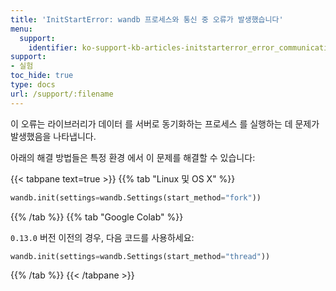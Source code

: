 ```yaml
---
title: 'InitStartError: wandb 프로세스와 통신 중 오류가 발생했습니다'
menu:
  support:
    identifier: ko-support-kb-articles-initstarterror_error_communicating_wandb_process
support:
- 실험
toc_hide: true
type: docs
url: /support/:filename
---
```


이 오류는 라이브러리가 데이터 를 서버로 동기화하는 프로세스 를 실행하는 데 문제가 발생했음을 나타냅니다.

아래의 해결 방법들은 특정 환경 에서 이 문제를 해결할 수 있습니다:

{{< tabpane text=true >}}
{{% tab "Linux 및 OS X" %}}
```python
wandb.init(settings=wandb.Settings(start_method="fork"))
```

{{% /tab %}}
{{% tab "Google Colab" %}}

`0.13.0` 버전 이전의 경우, 다음 코드를 사용하세요:

```python
wandb.init(settings=wandb.Settings(start_method="thread"))
```
{{% /tab %}}
{{< /tabpane >}}